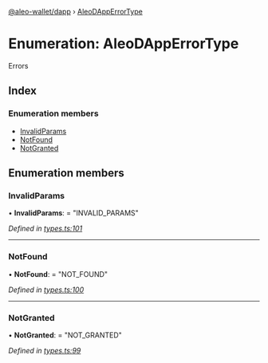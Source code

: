 [@aleo-wallet/dapp](../README.md) › [AleoDAppErrorType](aleodapperrortype.md)

# Enumeration: AleoDAppErrorType

Errors

## Index

### Enumeration members

* [InvalidParams](aleodapperrortype.md#invalidparams)
* [NotFound](aleodapperrortype.md#notfound)
* [NotGranted](aleodapperrortype.md#notgranted)

## Enumeration members

###  InvalidParams

• **InvalidParams**: = "INVALID_PARAMS"

*Defined in [types.ts:101](https://github.com/madfish-solutions/aleowallet-dapp/blob/0871fa5/src/types.ts#L101)*

___

###  NotFound

• **NotFound**: = "NOT_FOUND"

*Defined in [types.ts:100](https://github.com/madfish-solutions/aleowallet-dapp/blob/0871fa5/src/types.ts#L100)*

___

###  NotGranted

• **NotGranted**: = "NOT_GRANTED"

*Defined in [types.ts:99](https://github.com/madfish-solutions/aleowallet-dapp/blob/0871fa5/src/types.ts#L99)*
